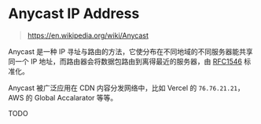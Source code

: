 # Anycast IP Address

>https://en.wikipedia.org/wiki/Anycast

Anycast 是一种 IP 寻址与路由的方法，它使分布在不同地域的不同服务器能共享同一个 IP 地址，而路由器会将数据包路由到离得最近的服务器，由 [RFC1546](https://datatracker.ietf.org/doc/html/rfc1546) 标准化。

Anycast 被广泛应用在 CDN 内容分发网络中，比如 Vercel 的 `76.76.21.21`，AWS 的 Global Accalarator 等等。

TODO